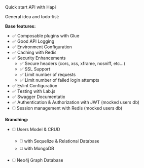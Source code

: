 Quick start API with Hapi

General idea and todo-list:

**Base features:**
* :white_check_mark: Composable plugins with Glue
* :white_check_mark: Good API Logging
* :white_check_mark: Environment Configuration
* :white_check_mark: Caching with Redis
* :white_check_mark: Security Enhancements
  - :white_check_mark: Secure headers (cors, xss, xframe, nosniff, etc...)
  - :white_check_mark: SSL Support
  - :white_check_mark: Limit number of requests
  - :white_check_mark: Limit number of failed login attempts
* :white_check_mark: Eslint Configuration
* :white_check_mark: Testing with Lab.js
* :white_check_mark: Swagger Documentatio
* :white_check_mark: Authentication & Authorization with JWT (mocked users db)
* :white_medium_square: Session management with Redis (mocked users db)

**Branching:**
* :white_medium_square: Users Model & CRUD 
  - :white_medium_square: with Sequelize & Relational Database
  - :white_medium_square: with MongoDB
  
* :white_medium_square: Neo4j Graph Database

